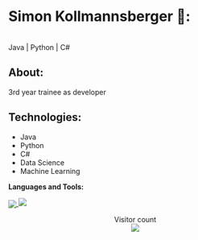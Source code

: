  # Simon Kollmannsberger 🦝:
 
<br/>
Java | Python | C#

## About:
3rd year trainee as developer

## Technologies:
- Java
- Python
- C#
- Data Science
- Machine Learning

**Languages and Tools:**  

<a href="https://github.com/schuetzenfisch">
  <img align="center" src="https://github-readme-stats.vercel.app/api/top-langs/?username=schuetzenfisch&theme=radical&hide=glsl,python" />
</a>


<img src="https://github-readme-stats.vercel.app/api?username=schuetzenfisch&&show_icons=true&theme=radical&line_height=27&v=5" />

<p align="center"> 
  Visitor count<br>
  <img src="https://profile-counter.glitch.me/schuetzenfisch/count.svg" />
</p>
